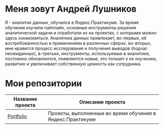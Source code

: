 # Меня зовут Андрей Лушников
Я - аналитик данных, обучался в Яндекс.Практикуме. За время обучения изучили пайплайн, основные инструменты решения аналитической задачи и отработали их на проектах, с которыми можно здесь ознакомиться. Аналитика данных привлекает, во-первых, её востребованностью и применением в различных сферах, во-вторых, мне нравится процесс исследования и получения выводов (подчас неожиданных), в-третьих, инструменты, используемые в аналитике, постоянно обновляются, появляются новые, это толкает к их изучению, развитию и увеличивает собственную ценность как сотрудника.
# Мои репозитории
| Название проекта | Описание проекта | 
| ---- | ---- |
| [Portfolio](https://github.com/Andrey-Loushnikov/Portfolio) | Проекты, выполненные во время обучения в Яндекс.Практикуме | 